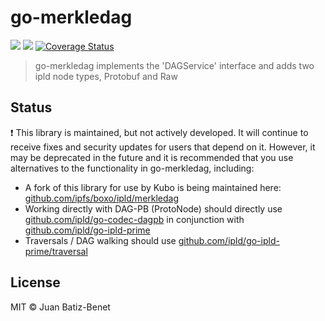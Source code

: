 go-merkledag
==================

[![](https://img.shields.io/badge/made%20by-Protocol%20Labs-blue.svg?style=flat-square)](http://ipn.io)
[![](https://img.shields.io/badge/project-IPFS-blue.svg?style=flat-square)](http://ipfs.io/)
[![Coverage Status](https://codecov.io/gh/ipfs/go-merkledag/branch/master/graph/badge.svg)](https://codecov.io/gh/ipfs/go-merkledag/branch/master)

> go-merkledag implements the 'DAGService' interface and adds two ipld node types, Protobuf and Raw 

## Status

❗ This library is maintained, but not actively developed. It will continue to receive fixes and security updates for users that depend on it. However, it may be deprecated in the future and it is recommended that you use alternatives to the functionality in go-merkledag, including:

* A fork of this library for use by Kubo is being maintained here: [github.com/ipfs/boxo/ipld/merkledag](https://pkg.go.dev/github.com/ipfs/boxo/ipld/merkledag)
* Working directly with DAG-PB (ProtoNode) should directly use [github.com/ipld/go-codec-dagpb](https://pkg.go.dev/github.com/ipld/go-codec-dagpb) in conjunction with [github.com/ipld/go-ipld-prime](https://pkg.go.dev/github.com/ipld/go-ipld-prime)
* Traversals / DAG walking should use [github.com/ipld/go-ipld-prime/traversal](https://pkg.go.dev/github.com/ipld/go-ipld-prime/traversal)

## License

MIT © Juan Batiz-Benet
